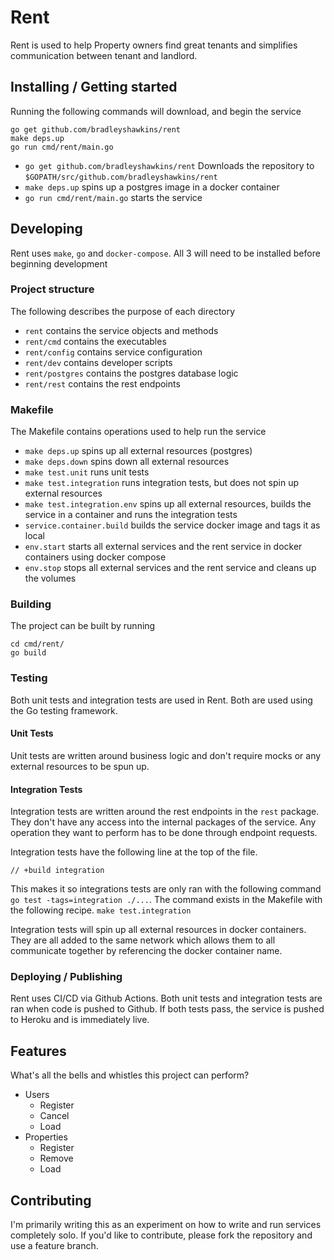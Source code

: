 
# Rent

Rent is used to help Property owners find great tenants and simplifies communication between tenant and landlord.

## Installing / Getting started

Running the following commands will download, and begin the service
```shell
go get github.com/bradleyshawkins/rent
make deps.up
go run cmd/rent/main.go
```
* `go get github.com/bradleyshawkins/rent` Downloads the repository to `$GOPATH/src/github.com/bradleyshawkins/rent`
* `make deps.up` spins up a postgres image in a docker container
* `go run cmd/rent/main.go` starts the service

## Developing
Rent uses `make`, `go` and `docker-compose`. All 3 will need to be installed before beginning development


### Project structure
The following describes the purpose of each directory
* `rent` contains the service objects and methods
* `rent/cmd` contains the executables
* `rent/config` contains service configuration
* `rent/dev` contains developer scripts
* `rent/postgres` contains the postgres database logic
* `rent/rest` contains the rest endpoints

### Makefile
The Makefile contains operations used to help run the service
* `make deps.up` spins up all external resources (postgres)
* `make deps.down` spins down all external resources
* `make test.unit` runs unit tests
* `make test.integration` runs integration tests, but does not spin up external resources
* `make test.integration.env` spins up all external resources, builds the service in a container and runs the integration tests
* `service.container.build` builds the service docker image and tags it as local
* `env.start` starts all external services and the rent service in docker containers using docker compose
* `env.stop` stops all external services and the rent service and cleans up the volumes

### Building
The project can be built by running
```shell
cd cmd/rent/
go build
```

### Testing
Both unit tests and integration tests are used in Rent. Both are used using the Go testing framework. 
#### Unit Tests
Unit tests are written around business logic and don't require mocks or any external resources to be spun up.
#### Integration Tests
Integration tests are written around the rest endpoints in the `rest` package. They don't have any access into the internal packages of the service. Any operation they want to perform has to be done through endpoint requests.

Integration tests have the following line at the top of the file.
```
// +build integration

```
This makes it so integrations tests are only ran with the following command
`go test -tags=integration ./...`. The command exists in the Makefile with the following recipe. `make test.integration`

Integration tests will spin up all external resources in docker containers. They are all added to the same network which allows them to all communicate together by referencing the docker container name.

### Deploying / Publishing

Rent uses CI/CD via Github Actions. Both unit tests and integration tests are ran when code is pushed to Github. If both tests pass, the service is pushed to Heroku and is immediately live.

## Features

What's all the bells and whistles this project can perform?
* Users
  * Register
  * Cancel
  * Load
* Properties
  * Register
  * Remove
  * Load
  
## Contributing

I'm primarily writing this as an experiment on how to write and run services completely solo. If you'd like to contribute, please fork the repository and use a feature branch.
